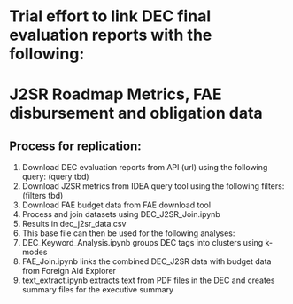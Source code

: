 # Trial effort to link DEC final evaluation reports with the following:
# J2SR Roadmap Metrics, FAE disbursement and obligation data


## Process for replication:

1. Download DEC evaluation reports from API (url) using the following query: (query tbd)
2. Download J2SR metrics from IDEA query tool using the following filters: (filters tbd)
3. Download FAE budget data from FAE download tool
3. Process and join datasets using DEC_J2SR_Join.ipynb
4. Results in dec_j2sr_data.csv
5. This base file can then be used for the following analyses:
6. DEC_Keyword_Analysis.ipynb groups DEC tags into clusters using k-modes
7. FAE_Join.ipynb links the combined DEC_J2SR data with budget data from Foreign Aid Explorer
8. text_extract.ipynb extracts text from PDF files in the DEC and creates summary files for the executive summary
